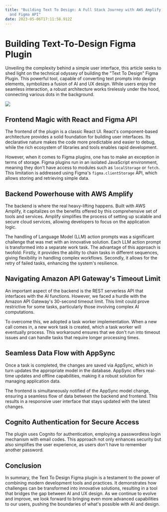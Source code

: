```yaml
---
title: "Building Text To Design: A Full Stack Journey with AWS Amplify, React,
  and Figma API"
date: 2023-05-06T17:11:58.912Z
---
```

# Building Text-To-Design Figma Plugin

Unveiling the complexity behind a simple user interface, this article seeks to shed light on the technical odyssey of building the "Text To Design" Figma Plugin. This powerful tool, capable of converting text prompts into design elements, symbolizes a fusion of AI and UX design. While users enjoy the seamless interaction, a robust architecture works tirelessly under the hood, connecting various dots in the background.

![](/img/text-to-design-arch.drawio.png)

## Frontend Magic with React and Figma API

The frontend of the plugin is a classic React UI. React's component-based architecture provides a solid foundation for building user interfaces. Its declarative nature makes the code more predictable and easier to debug, while the rich ecosystem of libraries and tools enables rapid development.

However, when it comes to Figma plugins, one has to make an exception in terms of storage. Figma plugins run in an isolated JavaScript environment, meaning they don't have access to modules such as `localStorage` or `fetch`. This limitation is addressed using Figma's `figma.clientStorage` API, which allows storing and retrieving simple data.

## Backend Powerhouse with AWS Amplify

The backend is where the real heavy-lifting happens. Built with AWS Amplify, it capitalizes on the benefits offered by this comprehensive set of tools and services. Amplify simplifies the process of setting up scalable and secure cloud services, allowing developers to focus on the application logic.

The handling of Language Model (LLM) action prompts was a significant challenge that was met with an innovative solution. Each LLM action prompt is transformed into a separate work task. The advantage of this approach is twofold: Firstly, it provides the ability to chain tasks in different sequences, giving flexibility in handling complex workflows. Secondly, it allows for the retry of failed tasks, enhancing the system's resilience.

## Navigating Amazon API Gateway's Timeout Limit

An important aspect of the backend is the REST serverless API that interfaces with the AI functions. However, we faced a hurdle with the Amazon API Gateway's 30-second timeout limit. This limit could prove restrictive for some tasks, particularly those involving complex AI computations.

To overcome this, we adopted a task worker implementation. When a new call comes in, a new work task is created, which a task worker will eventually process. This workaround ensures that we don't run into timeout issues and can handle tasks that require longer processing times.

## Seamless Data Flow with AppSync

Once a task is completed, the changes are saved via AppSync, which in turn updates the appropriate model in the database. AppSync offers real-time updates and offline capabilities, making it a robust solution for managing application data.

The frontend is simultaneously notified of the AppSync model change, ensuring a seamless flow of data between the backend and frontend. This results in a responsive user interface that stays updated with the latest changes.

## Cognito Authentication for Secure Access

The plugin uses Cognito for authentication, employing a passwordless login mechanism with email codes. This approach not only enhances security but also simplifies the user experience, as users don't have to remember another password.

## C﻿onclusion

In summary, the Text To Design Figma plugin is a testament to the power of combining modern development tools and practices. It demonstrates how challenges can be transformed into innovative solutions, resulting in a tool that bridges the gap between AI and UX design. As we continue to evolve and improve, we look forward to bringing even more advanced capabilities to our users, pushing the boundaries of what's possible with AI and design.